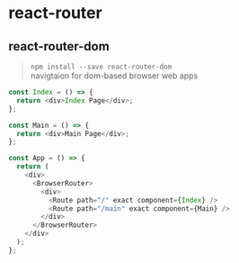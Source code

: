 # react-router

## react-router-dom
> `npm install --save react-router-dom`\
> navigtaion for dom-based browser web apps
```javascript
const Index = () => {
  return <div>Index Page</div>;
};

const Main = () => {
  return <div>Main Page</div>;
};

const App = () => {
  return (
    <div>
      <BrowserRouter>
        <div>
          <Route path="/" exact component={Index} />
          <Route path="/main" exact component={Main} />
        </div>
      </BrowserRouter>
    </div>
  );
};
```